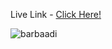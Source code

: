 <p>Live Link - <a href='https://barbaadi-project.netlify.app/' target='_blank'>Click Here!</a></P>

![barbaadi](https://github.com/CoreAnujDixit/BarbaadiProject/assets/93566696/ff4eed31-5e10-41f1-af3f-e675710288d5)


